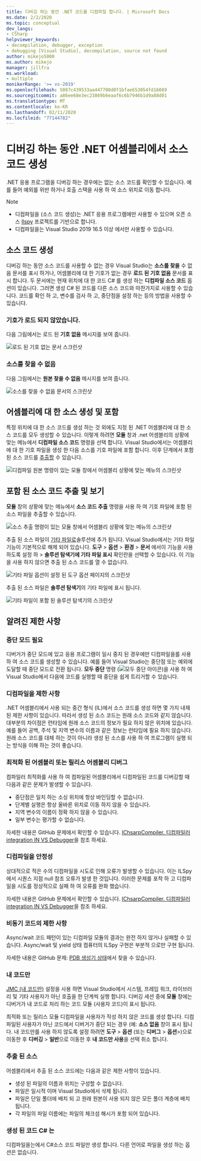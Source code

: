 ```yaml
---
title: 디버깅 하는 동안 .NET 코드를 디컴파일 합니다. | Microsoft Docs
ms.date: 2/2/2020
ms.topic: conceptual
dev_langs:
- CSharp
helpviewer_keywords:
- decompilation, debugger, exception
- debugging [Visual Studio], decompilation, source not found
author: mikejo5000
ms.author: mikejo
manager: jillfra
ms.workload:
- multiple
monikerRange: '>= vs-2019'
ms.openlocfilehash: 5087c439533aa447708d0f1bfae653054fd16089
ms.sourcegitcommit: a86ee68e3ec23869b6eaaf6c6b7946b1d9a88d01
ms.translationtype: MT
ms.contentlocale: ko-KR
ms.lasthandoff: 02/11/2020
ms.locfileid: "77144782"
---
```

# <a name="generate-source-code-from-net-assemblies-while-debugging"></a>디버깅 하는 동안 .NET 어셈블리에서 소스 코드 생성

.NET 응용 프로그램을 디버깅 하는 경우에는 없는 소스 코드를 확인할 수 있습니다. 예를 들어 예외를 위반 하거나 호출 스택을 사용 하 여 소스 위치로 이동 합니다.

> [!NOTE]
> * 디컴파일을 (소스 코드 생성)는 .NET 응용 프로그램에만 사용할 수 있으며 오픈 소스 [Ilspy](https://github.com/icsharpcode/ILSpy) 프로젝트를 기반으로 합니다.
> * 디컴파일을는 Visual Studio 2019 16.5 이상 에서만 사용할 수 있습니다.

## <a name="generate-source-code"></a>소스 코드 생성

디버깅 하는 동안 소스 코드를 사용할 수 없는 경우 Visual Studio는 **소스를 찾을** 수 없음 문서를 표시 하거나, 어셈블리에 대 한 기호가 없는 경우 **로드 된 기호 없음** 문서를 표시 합니다. 두 문서에는 현재 위치에 대 한 코드 C# 를 생성 하는 **디컴파일 소스 코드** 옵션이 있습니다. 그러면 생성 C# 된 코드를 다른 소스 코드와 마찬가지로 사용할 수 있습니다. 코드를 확인 하 고, 변수를 검사 하 고, 중단점을 설정 하는 등의 방법을 사용할 수 있습니다.

### <a name="no-symbols-loaded"></a>기호가 로드 되지 않았습니다.

다음 그림에서는 로드 된 **기호 없음** 메시지를 보여 줍니다.

![로드 된 기호 없는 문서 스크린샷](media/decompilation-no-symbol-found.png)

### <a name="source-not-found"></a>소스를 찾을 수 없음

다음 그림에서는 **원본 찾을 수 없음** 메시지를 보여 줍니다.

![소스를 찾을 수 없음 문서의 스크린샷](media/decompilation-no-source-found.png)

## <a name="generate-and-embed-sources-for-an-assembly"></a>어셈블리에 대 한 소스 생성 및 포함

특정 위치에 대 한 소스 코드를 생성 하는 것 외에도 지정 된 .NET 어셈블리에 대 한 소스 코드를 모두 생성할 수 있습니다. 이렇게 하려면 **모듈** 창과 .net 어셈블리의 상황에 맞는 메뉴에서 **디컴파일 소스 코드** 명령을 선택 합니다. Visual Studio에서는 어셈블리에 대 한 기호 파일을 생성 한 다음 소스를 기호 파일에 포함 합니다. 이후 단계에서 포함 된 소스 코드를 [추출할](#extract-and-view-the-embedded-source-code) 수 있습니다.

![디컴파일 원본 명령이 있는 모듈 창에서 어셈블리 상황에 맞는 메뉴의 스크린샷](media/decompilation-decompile-source-code.png)

## <a name="extract-and-view-the-embedded-source-code"></a>포함 된 소스 코드 추출 및 보기

**모듈** 창의 상황에 맞는 메뉴에서 **소스 코드 추출** 명령을 사용 하 여 기호 파일에 포함 된 소스 파일을 추출할 수 있습니다.

![소스 추출 명령이 있는 모듈 창에서 어셈블리 상황에 맞는 메뉴의 스크린샷](media/decompilation-extract-source-code.png)

추출 된 소스 파일이 [기타 파일로](../ide/reference/miscellaneous-files.md)솔루션에 추가 됩니다. Visual Studio에서는 기타 파일 기능이 기본적으로 해제 되어 있습니다. **도구** > **옵션** > **환경** > **문서** 에서이 기능을 사용 하도록 설정 하 > **솔루션 탐색기에 기타 파일 표시** 확인란을 선택할 수 있습니다. 이 기능을 사용 하지 않으면 추출 된 소스 코드를 열 수 없습니다.

![기타 파일 옵션이 설정 된 도구 옵션 페이지의 스크린샷](media/decompilation-tools-options-misc-files.png)

추출 된 소스 파일은 **솔루션 탐색기**의 기타 파일에 표시 됩니다.

![기타 파일이 포함 된 솔루션 탐색기의 스크린샷](media/decompilation-solution-explorer.png)

## <a name="known-limitations"></a>알려진 제한 사항

### <a name="requires-break-mode"></a>중단 모드 필요

디버거가 중단 모드에 있고 응용 프로그램이 일시 중지 된 경우에만 디컴파일을를 사용 하 여 소스 코드를 생성할 수 있습니다. 예를 들어 Visual Studio는 중단점 또는 예외에 도달할 때 중단 모드로 전환 됩니다. **모두 중단** 명령 (![모두 중단 아이콘](media/decompilation-break-all.png))을 사용 하 여 Visual Studio에서 다음에 코드를 실행할 때 중단을 쉽게 트리거할 수 있습니다.

### <a name="decompilation-limitations"></a>디컴파일을 제한 사항

.NET 어셈블리에서 사용 되는 중간 형식 (IL)에서 소스 코드를 생성 하면 몇 가지 내재 된 제한 사항이 있습니다. 따라서 생성 된 소스 코드는 원래 소스 코드와 같지 않습니다. 대부분의 차이점은 런타임에 원래 소스 코드의 정보가 필요 하지 않은 위치에 있습니다. 예를 들어 공백, 주석 및 지역 변수의 이름과 같은 정보는 런타임에 필요 하지 않습니다. 원래 소스 코드를 대체 하는 것이 아니라 생성 된 소스를 사용 하 여 프로그램이 실행 되는 방식을 이해 하는 것이 좋습니다.

### <a name="debug-optimized-or-release-assemblies"></a>최적화 된 어셈블리 또는 릴리스 어셈블리 디버그

컴파일러 최적화를 사용 하 여 컴파일된 어셈블리에서 디컴파일된 코드를 디버깅할 때 다음과 같은 문제가 발생할 수 있습니다.
- 중단점은 일치 하는 소싱 위치에 항상 바인딩할 수 없습니다.
- 단계별 실행은 항상 올바른 위치로 이동 하지 않을 수 있습니다.
- 지역 변수의 이름이 정확 하지 않을 수 있습니다.
- 일부 변수는 평가할 수 없습니다.

자세한 내용은 GitHub 문제에서 확인할 수 있습니다. [IChsarpCompiler. 디컴파일러 integration IN VS Debugger](https://github.com/icsharpcode/ILSpy/issues/1901)을 참조 하세요.

### <a name="decompilation-reliability"></a>디컴파일을 안정성

상대적으로 적은 수의 디컴파일을 시도로 인해 오류가 발생할 수 있습니다. 이는 ILSpy에서 시퀀스 지점 null 참조 오류가 발생 한 것입니다.  이러한 문제를 포착 하 고 디컴파일을 시도를 정상적으로 실패 하 여 오류를 완화 했습니다.

자세한 내용은 GitHub 문제에서 확인할 수 있습니다. [IChsarpCompiler. 디컴파일러 integration IN VS Debugger](https://github.com/icsharpcode/ILSpy/issues/1901)을 참조 하세요.

### <a name="limitations-with-async-code"></a>비동기 코드의 제한 사항

Async/wait 코드 패턴이 있는 디컴파일 모듈의 결과는 완전 하지 않거나 실패할 수 있습니다. Async/wait 및 yield 상태 컴퓨터의 ILSpy 구현은 부분적 으로만 구현 됩니다. 

자세한 내용은 GitHub 문제: [PDB 생성기 상태](https://github.com/icsharpcode/ILSpy/issues/1422)에서 찾을 수 있습니다.

### <a name="just-my-code"></a>내 코드만

[JMC (내 코드만)](https://docs.microsoft.com/visualstudio/debugger/just-my-code) 설정을 사용 하면 Visual Studio에서 시스템, 프레임 워크, 라이브러리 및 기타 사용자가 아닌 호출을 한 단계씩 실행 합니다. 디버깅 세션 중에 **모듈** 창에는 디버거가 내 코드로 처리 하는 코드 모듈 (사용자 코드)이 표시 됩니다.

최적화 또는 릴리스 모듈 디컴파일을 사용자가 작성 하지 않은 코드를 생성 합니다. 디컴파일된 사용자가 아닌 코드에서 디버거가 중단 되는 경우 (예: **소스 없음** 창이 표시 됩니다. 내 코드만를 사용 하지 않도록 설정 하려면 **도구** > **옵션** (또는 **디버그** > **옵션**>)으로 이동한 후 **디버깅** > **일반**으로 이동한 후 **내 코드만 사용**을 선택 취소 합니다.

### <a name="extracted-sources"></a>추출 된 소스

어셈블리에서 추출 된 소스 코드에는 다음과 같은 제한 사항이 있습니다.
- 생성 된 파일의 이름과 위치는 구성할 수 없습니다.
- 파일은 일시적 이며 Visual Studio에서 삭제 됩니다.
- 파일은 단일 폴더에 배치 되 고 원래 원본이 사용 되지 않은 모든 폴더 계층에 배치 됩니다.
- 각 파일의 파일 이름에는 파일의 체크섬 해시가 포함 되어 있습니다.

### <a name="generated-code-is-c-only"></a>생성 된 코드 C# 는
디컴파일을는에서 C#소스 코드 파일만 생성 합니다. 다른 언어로 파일을 생성 하는 옵션은 없습니다.